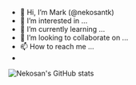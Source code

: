 - 👋 Hi, I’m Mark (@nekosantk)
- 👀 I’m interested in ...
- 🌱 I’m currently learning ...
- 💞️ I’m looking to collaborate on ...
- 📫 How to reach me ...
- 
![Nekosan's GitHub stats](https://github-readme-stats.vercel.app/api?username=nekosantk&show_icons=true&theme=synthwave)
